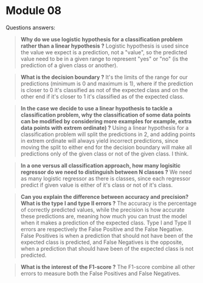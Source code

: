 # Module 08

Questions answers:

> **Why do we use logistic hypothesis for a classification problem rather than a linear hypothesis ?**
> Logistic hypothesis is used since the value we expect is a prediction, not a "value", so the predicted value need to be in a given range to represent "yes" or "no" (is the prediction of a given class or another).

> **What is the decision boundary ?**
> It's the limits of the range for our predictions (minimum is 0 and maximum is 1), where if the prediction is closer to 0 it's classified as not of the expected class and on the other end if it's closer to 1 it's classified as of the expected class.

> **In the case we decide to use a linear hypothesis to tackle a classification problem, why the classification of some data points can be modified by considering more examples for example, extra data points with extrem ordinate) ?**
> Using a linear hypothesis for a classification problem will split the predictions in 2, and adding points in extrem ordinate will always yield incorrect predictions, since moving the split to either end for the decision boundary will make all predictions only of the given class or not of the given class. I think.

> **In a one versus all classification approach, how many logisitic regressor do we need to distinguish between N classes ?**
> We need as many logistic regressor as there is classes, since each regressor predict if given value is either of it's class or not of it's class.

> **Can you explain the difference between accuracy and precision? What is the type I and type II errors ?**
> The accuracy is the percentage of correctly predicted values, while the precision is how accurate these predictions are, meaning how much you can trust the model when it makes a prediction of the expected class.
> Type I and Type II errors are respectively the False Positive and the False Negative.
> False Positives is when a prediction that should not have been of the expected class is predicted, and False Negatives is the opposite, when a prediction that should have been of the expected class is not predicted.

> **What is the interest of the F1-score ?**
> The F1-score combine all other errors to measure both the False Positives and False Negatives.
